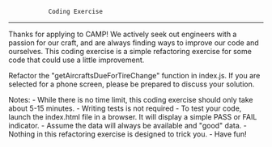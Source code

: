                Coding Exercise
----------------------------------------------

Thanks for applying to CAMP!  We actively seek out
engineers with a passion for our craft, and are 
always finding ways to improve our code and ourselves.
This coding exercise is a simple refactoring exercise
for some code that could use a little improvement.

Refactor the "getAircraftsDueForTireChange" function
in index.js.  If you are selected for a phone screen, 
please be prepared to discuss your solution.

Notes:
    - While there is no time limit, this coding exercise should only take about 5-15 minutes.
    - Writing tests is not required
    - To test your code, launch the index.html file in a browser.  It will display a simple PASS or FAIL indicator.
    - Assume the data will always be available and "good" data.
    - Nothing in this refactoring exercise is designed to trick you.
    - Have fun!